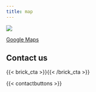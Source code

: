 ```yaml
---
title: map
---
```


![](/uploads/photos/map_2.jpg)

[Google Maps](https://www.google.com/maps)

## Contact us

{{< brick_cta >}}{{< /brick_cta >}}

{{< contactbuttons >}}